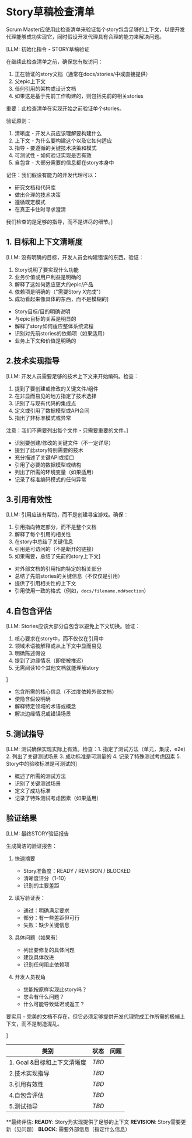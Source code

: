 # Story草稿检查清单

Scrum Master应使用此检查清单来验证每个story包含足够的上下文，以便开发代理能够成功实现它，同时假设开发代理具有合理的能力来解决问题。

[LLM: 初始化指令 - STORY草稿验证

在继续此检查清单之前，确保您有权访问：

1. 正在验证的story文档（通常在docs/stories/中或直接提供）
2. 父epic上下文
3. 任何引用的架构或设计文档
4. 如果这是基于先前工作构建的，则包括先前的相关stories

重要：此检查清单在实现开始之前验证单个stories。

验证原则：

1. 清晰度 - 开发人员应该理解要构建什么
2. 上下文 - 为什么要构建这个以及它如何适应
3. 指导 - 要遵循的关键技术决策和模式
4. 可测试性 - 如何验证实现是否有效
5. 自包含 - 大部分需要的信息都在story本身中

记住：我们假设有能力的开发代理可以：

- 研究文档和代码库
- 做出合理的技术决策
- 遵循既定模式
- 在真正卡住时寻求澄清

我们检查的是足够的指导，而不是详尽的细节。]

## 1. 目标和上下文清晰度

[LLM: 没有明确的目标，开发人员会构建错误的东西。验证：

1. Story说明了要实现什么功能
2. 业务价值或用户利益是明确的
3. 解释了这如何适应更大的epic/产品
4. 依赖项是明确的（"需要Story X完成"）
5. 成功看起来像具体的东西，而不是模糊的]

- Story目标/目的明确说明
- 与epic目标的关系是明显的
- 解释了story如何适应整体系统流程
- 识别对先前stories的依赖项（如果适用）
- 业务上下文和价值是明确的

## 2.技术实现指导

[LLM: 开发人员需要足够的技术上下文来开始编码。检查：

1. 提到了要创建或修改的关键文件/组件
2. 在非显而易见的地方指定了技术选择
3. 识别了与现有代码的集成点
4. 定义或引用了数据模型或API合同
5. 指出了非标准模式或异常

注意：我们不需要列出每个文件 - 只需要重要的文件。]

- 识别要创建/修改的关键文件（不一定详尽）
- 提到了此story特别需要的技术
- 充分描述了关键API或接口
- 引用了必要的数据模型或结构
- 列出了所需的环境变量（如果适用）
- 记录了标准编码模式的任何异常

## 3.引用有效性

[LLM: 引用应该有帮助，而不是创建寻宝游戏。确保：

1. 引用指向特定部分，而不是整个文档
2. 解释了每个引用的相关性
3. 在story中总结了关键信息
4. 引用是可访问的（不是断开的链接）
5. 如果需要，总结了先前的story上下文]

- 对外部文档的引用指向特定的相关部分
- 总结了先前stories的关键信息（不仅仅是引用）
- 提供了引用相关性的上下文
- 引用使用一致的格式（例如，`docs/filename.md#section`）

## 4.自包含评估

[LLM: Stories应该大部分自包含以避免上下文切换。验证：

1. 核心要求在story中，而不仅仅在引用中
2. 领域术语被解释或从上下文中显而易见
3. 明确陈述假设
4. 提到了边缘情况（即使被推迟）
5. 无需阅读10个其他文档就能理解story

]

- 包含所需的核心信息（不过度依赖外部文档）
- 使隐含假设明确
- 解释特定领域的术语或概念
- 解决边缘情况或错误场景

## 5.测试指导

[LLM: 测试确保实现实际上有效。检查：1. 指定了测试方法（单元，集成，e2e）2. 列出了关键测试场景 3. 成功标准是可测量的 4. 记录了特殊测试考虑因素 5. Story中的验收标准是可测试的]

- 概述了所需的测试方法
- 识别了关键测试场景
- 定义了成功标准
- 记录了特殊测试考虑因素（如果适用）

## 验证结果

[LLM: 最终STORY验证报告

生成简洁的验证报告：

1. 快速摘要
    - Story准备度：READY / REVISION / BLOCKED
    - 清晰度评分（1-10）
    - 识别的主要差距

2. 填写验证表：
    - 通过：明确满足要求
    - 部分：有一些差距但可行
    - 失败：缺少关键信息

3. 具体问题（如果有）
    - 列出要修复的具体问题
    - 建议具体改进
    - 识别任何阻止依赖项

4. 开发人员视角
    - 您能按原样实现此story吗？
    - 您会有什么问题？
    - 什么可能导致延迟或返工？

要实用 - 完美的文档不存在，但它必须足够提供开发代理完成工作所需的极端上下文，而不是制造混乱。

]

| 类别                        | 状态  | 问题 |
| --------------------------- | ----- | ---- |
| 1. Goal &目标和上下文清晰度 | _TBD_ |      |
| 2.技术实现指导              | _TBD_ |      |
| 3.引用有效性                | _TBD_ |      |
| 4.自包含评估                | _TBD_ |      |
| 5.测试指导                  | _TBD_ |      |

**最终评估:
**READY**: Story为实现提供了足够的上下文
**REVISION**: Story需要更新（见问题）
**BLOCK**: 需要外部信息（指定什么信息）
